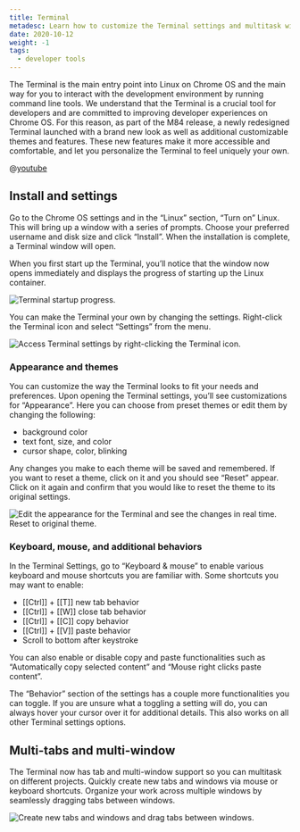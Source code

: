 ```yaml
---
title: Terminal
metadesc: Learn how to customize the Terminal settings and multitask with multi-tab support.
date: 2020-10-12
weight: -1
tags:
  - developer tools
---
```


The Terminal is the main entry point into Linux on Chrome OS and the main way for you to interact with the development environment by running command line tools. We understand that the Terminal is a crucial tool for developers and are committed to improving developer experiences on Chrome OS. For this reason, as part of the M84 release, a newly redesigned Terminal launched with a brand new look as well as additional customizable themes and features. These new features make it more accessible and comfortable, and let you personalize the Terminal to feel uniquely your own.

@[youtube](https://www.youtube.com/watch?v=wMvJgHl7084)

## Install and settings

Go to the Chrome OS settings and in the “Linux” section, “Turn on” Linux. This will bring up a window with a series of prompts. Choose your preferred username and disk size and click “Install”. When the installation is complete, a Terminal window will open.

When you first start up the Terminal, you’ll notice that the window now opens immediately and displays the progress of starting up the Linux container.

![Terminal startup progress.](/images/productivity/terminal-startup.gif)

You can make the Terminal your own by changing the settings. Right-click the Terminal icon and select “Settings” from the menu.

![Access Terminal settings by right-clicking the Terminal icon.](/images/productivity/terminal-settings.png)

### Appearance and themes

You can customize the way the Terminal looks to fit your needs and preferences. Upon opening the Terminal settings, you’ll see customizations for “Appearance”. Here you can choose from preset themes or edit them by changing the following:

- background color
- text font, size, and color
- cursor shape, color, blinking

Any changes you make to each theme will be saved and remembered. If you want to reset a theme, click on it and you should see “Reset” appear. Click on it again and confirm that you would like to reset the theme to its original settings.

![Edit the appearance for the Terminal and see the changes in real time. Reset to original theme.](/images/productivity/terminal-change-appearance.gif)

### Keyboard, mouse, and additional behaviors

In the Terminal Settings, go to “Keyboard & mouse” to enable various keyboard and mouse shortcuts you are familiar with. Some shortcuts you may want to enable:

- [[Ctrl]] + [[T]] new tab behavior
- [[Ctrl]] + [[W]] close tab behavior
- [[Ctrl]] + [[C]] copy behavior
- [[Ctrl]] + [[V]] paste behavior
- Scroll to bottom after keystroke

You can also enable or disable copy and paste functionalities such as “Automatically copy selected content” and “Mouse right clicks paste content”.

The “Behavior” section of the settings has a couple more functionalities you can toggle. If you are unsure what a toggling a setting will do, you can always hover your cursor over it for additional details. This also works on all other Terminal settings options.

## Multi-tabs and multi-window

The Terminal now has tab and multi-window support so you can multitask on different projects. Quickly create new tabs and windows via mouse or keyboard shortcuts. Organize your work across multiple windows by seamlessly dragging tabs between windows.

![Create new tabs and windows and drag tabs between windows.](/images/productivity/terminal-multitabs.gif)
